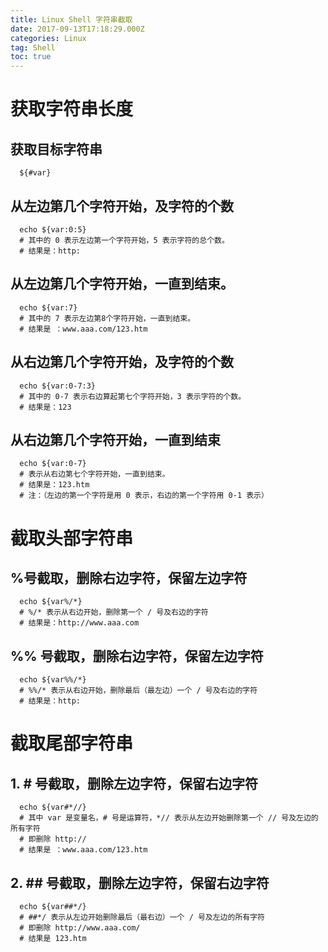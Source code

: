 ```yaml
---
title: Linux Shell 字符串截取
date: 2017-09-13T17:18:29.000Z
categories: Linux
tag: Shell
toc: true
---
```


# 获取字符串长度

## 获取目标字符串

```shell
  ${#var}
```

## 从左边第几个字符开始，及字符的个数

```shell
  echo ${var:0:5}
  # 其中的 0 表示左边第一个字符开始，5 表示字符的总个数。
  # 结果是：http:
```
<!--more-->

## 从左边第几个字符开始，一直到结束。

```shell
  echo ${var:7}
  # 其中的 7 表示左边第8个字符开始，一直到结束。
  # 结果是 ：www.aaa.com/123.htm
```

## 从右边第几个字符开始，及字符的个数

```shell
  echo ${var:0-7:3}
  # 其中的 0-7 表示右边算起第七个字符开始，3 表示字符的个数。
  # 结果是：123
```

## 从右边第几个字符开始，一直到结束

```shell
  echo ${var:0-7}
  # 表示从右边第七个字符开始，一直到结束。
  # 结果是：123.htm
  # 注：（左边的第一个字符是用 0 表示，右边的第一个字符用 0-1 表示）
```

# 截取头部字符串

## %号截取，删除右边字符，保留左边字符

```shell
  echo ${var%/*}
  # %/* 表示从右边开始，删除第一个 / 号及右边的字符
  # 结果是：http://www.aaa.com
```

## %% 号截取，删除右边字符，保留左边字符

```shell
  echo ${var%%/*}
  # %%/* 表示从右边开始，删除最后（最左边）一个 / 号及右边的字符
  # 结果是：http:
```

# 截取尾部字符串

## 1\. # 号截取，删除左边字符，保留右边字符

```shell
  echo ${var#*//}
  # 其中 var 是变量名，# 号是运算符，*// 表示从左边开始删除第一个 // 号及左边的所有字符
  # 即删除 http://
  # 结果是 ：www.aaa.com/123.htm
```

## 2\. ## 号截取，删除左边字符，保留右边字符

```shell
  echo ${var##*/}
  # ##*/ 表示从左边开始删除最后（最右边）一个 / 号及左边的所有字符
  # 即删除 http://www.aaa.com/
  # 结果是 123.htm
```
